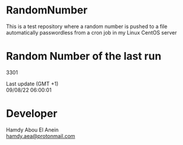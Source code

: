 # RandomNumber    
This is a test repository where a random number is pushed to a file automatically passwordless from a cron job in my Linux CentOS server    
# Random Number of the last run   
3301
      
Last update (GMT +1)    
09/08/22 06:00:01
# Developer    
Hamdy Abou El Anein   
hamdy.aea@protonmail.com
